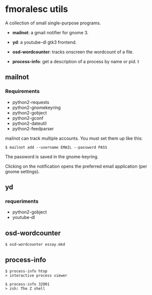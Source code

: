 # fmoralesc utils

A collection of small single-purpose programs.

* **mailnot**: a gmail notifier for gnome 3.

* **yd**: a youtube-dl gtk3 frontend.

* **osd-wordcounter**: tracks onscreen the wordcount of a file.

* **process-info**: get a description of a process by name or pid.
t
## mailnot

### Requirements

* python2-requests
* python2-gnomekeyring
* python2-gobject
* python2-gconf
* python2-dateutil
* python2-feedparser

mailnot can track multiple accounts. You must set them up like this:

    $ mailnot add --username EMAIL --password PASS

The password is saved in the gnome-keyring.

Clicking on the notification opens the preferred email application (per gnome
settings).

## yd

### requeriments

* python2-gobject
* youtube-dl

## osd-wordcounter

    $ osd-wordcounter essay.mkd

## process-info

    $ process-info htop
	> interactive process viewer

	$ process-info 32001
	> zsh: The Z shell
